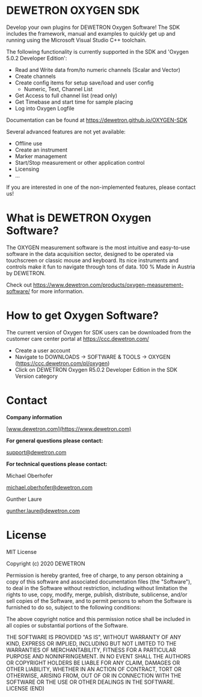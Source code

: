 # DEWETRON OXYGEN SDK
Develop your own plugins for DEWETRON Oxygen Software! The SDK includes the framework, manual and examples to quickly get up and running using the Microsoft Visual Studio C++ toolchain.

The following functionality is currently supported in the SDK and 'Oxygen 5.0.2 Developer Edition':
- Read and Write data from/to numeric channels (Scalar and Vector)
- Create channels
- Create config items for setup save/load and user config 
  * Numeric, Text, Channel List
- Get Access to full channel list (read only)
- Get Timebase and start time for sample placing
- Log into Oxygen Logfile

Documentation can be found at https://dewetron.github.io/OXYGEN-SDK

Several advanced features are not yet available:
- Offline use
- Create an instrument
- Marker management
- Start/Stop measurement or other application control
- Licensing
- ...

If you are interested in one of the non-implemented features, please contact us!


# What is DEWETRON Oxygen Software?
The OXYGEN measurement software is the most intuitive and easy-to-use software in the data acquisition sector, designed to be operated via touchscreen or classic mouse and keyboard. Its nice instruments and controls make it fun to navigate through tons of data. 100 % Made in Austria by DEWETRON.

Check out https://www.dewetron.com/products/oxygen-measurement-software/ for more information.


# How to get Oxygen Software?
The current version of Oxygen for SDK users can be downloaded from the customer care center portal at https://ccc.dewetron.com/

- Create a user account
- Navigate to DOWNLOADS -> SOFTWARE & TOOLS -> OXYGEN
(https://ccc.dewetron.com/pl/oxygen)
- Click on DEWETRON Oxygen R5.0.2 Developer Edition in the SDK Version category


# Contact

**Company information**

[www.dewetron.com](https://www.dewetron.com)

**For general questions please contact:**

support@dewetron.com


**For technical questions please contact:**

Michael Oberhofer 

michael.oberhofer@dewetron.com

Gunther Laure

gunther.laure@dewetron.com



# License
MIT License

Copyright (c) 2020 DEWETRON

Permission is hereby granted, free of charge, to any person obtaining a copy
of this software and associated documentation files (the "Software"), to deal
in the Software without restriction, including without limitation the rights
to use, copy, modify, merge, publish, distribute, sublicense, and/or sell
copies of the Software, and to permit persons to whom the Software is
furnished to do so, subject to the following conditions:

The above copyright notice and this permission notice shall be included in all
copies or substantial portions of the Software.

THE SOFTWARE IS PROVIDED "AS IS", WITHOUT WARRANTY OF ANY KIND, EXPRESS OR
IMPLIED, INCLUDING BUT NOT LIMITED TO THE WARRANTIES OF MERCHANTABILITY,
FITNESS FOR A PARTICULAR PURPOSE AND NONINFRINGEMENT. IN NO EVENT SHALL THE
AUTHORS OR COPYRIGHT HOLDERS BE LIABLE FOR ANY CLAIM, DAMAGES OR OTHER
LIABILITY, WHETHER IN AN ACTION OF CONTRACT, TORT OR OTHERWISE, ARISING FROM,
OUT OF OR IN CONNECTION WITH THE SOFTWARE OR THE USE OR OTHER DEALINGS IN THE
SOFTWARE.
LICENSE (END)
